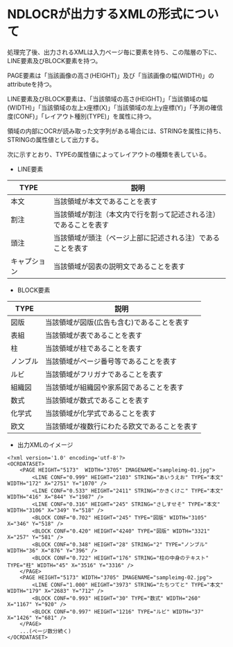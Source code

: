 # NDLOCRが出力するXMLの形式について

処理完了後、出力されるXMLは入力ページ毎に<PAGE>要素を持ち、この階層の下に、LINE要素及びBLOCK要素を持つ。

PAGE要素は「当該画像の高さ(HEIGHT)」及び「当該画像の幅(WIDTH)」のattributeを持つ。


LINE要素及びBLOCK要素は、「当該領域の高さ(HEIGHT)」「当該領域の幅(WIDTH)」「当該領域の左上x座標(X)」「当該領域の左上y座標(Y)」「予測の確信度(CONF)」「レイアウト種別(TYPE)」を属性に持つ。

領域の内部にOCRが読み取った文字列がある場合には、STRINGを属性に持ち、STRINGの属性値として出力する。

次に示すとおり、TYPEの属性値によってレイアウトの種類を表している。

* LINE要素

|TYPE|説明|
|----|----|
|本文|当該領域が本文であることを表す|
|割注|当該領域が割注（本文内で行を割って記述される注）であることを表す|
|頭注|当該領域が頭注（ページ上部に記述される注）であることを表す|
|キャプション|当該領域が図表の説明文であることを表す|

* BLOCK要素
  

|TYPE|説明|
|----|----|
|図版|当該領域が図版(広告も含む)であることを表す|
|表組|当該領域が表であることを表す|
|柱|当該領域が柱であることを表す|
|ノンブル|当該領域がページ番号等であることを表す|
|ルビ|当該領域がフリガナであることを表す|
|組織図|当該領域が組織図や家系図であることを表す|
|数式|当該領域が数式であることを表す|
|化学式|当該領域が化学式であることを表す|
|欧文|当該領域が複数行にわたる欧文であることを表す|


* 出力XMLのイメージ
```
<?xml version='1.0' encoding='utf-8'?>
<OCRDATASET>
    <PAGE HEIGHT="5173"  WIDTH="3705" IMAGENAME="sampleimg-01.jpg">
        <LINE CONF="0.999" HEIGHT="2103" STRING="あいうえお" TYPE="本文" WIDTH="172" X="2751" Y="1070" />
        <LINE CONF="0.533" HEIGHT="2411" STRING="かきくけこ" TYPE="本文" WIDTH="416" X="844" Y="1987" />
        <LINE CONF="0.316" HEIGHT="245" STRING="さしすせそ" TYPE="本文" WIDTH="3106" X="349" Y="518" />
        <BLOCK CONF="0.702" HEIGHT="245" TYPE="図版" WIDTH="3105" X="346" Y="518" />
        <BLOCK CONF="0.420" HEIGHT="4240" TYPE="図版" WIDTH="3321" X="257" Y="581" />
        <BLOCK CONF="0.348" HEIGHT="28" STRING="2" TYPE="ノンブル" WIDTH="36" X="876" Y="396" />
        <BLOCK CONF="0.722" HEIGHT="176" STRING="柱の中身のテキスト" TYPE="柱" WIDTH="45" X="3516" Y="3316" />
    </PAGE>
    <PAGE HEIGHT="5173" WIDTH="3705" IMAGENAME="sampleimg-02.jpg">
        <LINE CONF="1.000" HEIGHT="3973" STRING="たちつてと" TYPE="本文" WIDTH="179" X="2683" Y="712" />
        <BLOCK CONF="0.993" HEIGHT="30" TYPE="数式" WIDTH="260" X="1167" Y="920" />
        <BLOCK CONF="0.997" HEIGHT="1216" TYPE="ルビ" WIDTH="37" X="1426" Y="681" />
    </PAGE>
    ...(ページ数分続く)
</OCRDATASET>
```
